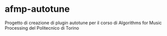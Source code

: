 # afmp-autotune

Progetto di creazione di plugin autotune per il corso di Algorithms for Music Processing del Politecnico di Torino
